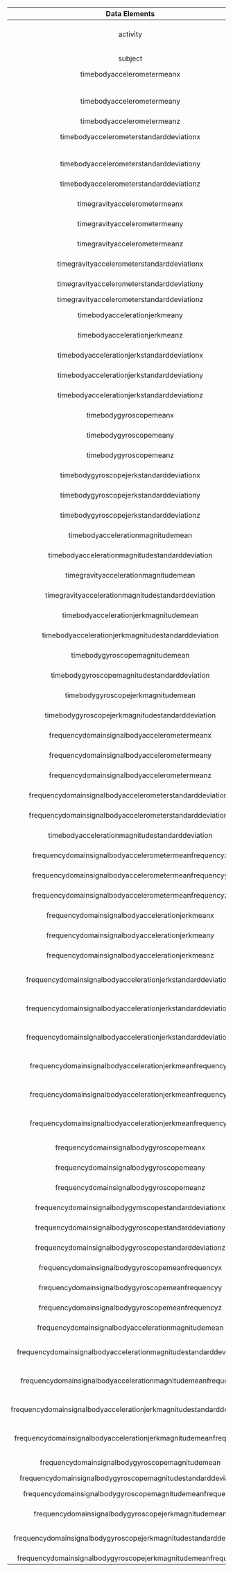|                Data Elements               | Type    | Length   | Description                                                                                                                                    |
|:------------------------------------------:|---------|----------|------------------------------------------------------------------------------------------------------------------------------------------------|
| activity                                   | factor  | variable | one of 6 different activities currently engage when the measurement was taken: walking, walking_upstairs, walking_downstairs, standing, laying |
| subject                                    | factor  | 1        | one of a group of 30 volunteers within an age bracket of 19-48 years                                                                           |
|         timebodyaccelerometermeanx         | numeric |          | the mean of the time body accelerometer x-axis measurement                                                                                     |
|                                            |         |          | standardized between -1 and 1                                                                                                                  |
| timebodyaccelerometermeany                 | numeric |          | the mean of the time body accelerometer y-axis measurement standardized between -1 and 1                                                       |
| timebodyaccelerometermeanz                 | numeric |          | the mean of the time body accelerometer z-axis measurement standardized between -1 and 1                                                       |
| timebodyaccelerometerstandarddeviationx    | numeric |          | the standard deviation of the time body accelerometer x-axis                                                                                   |
|                                            |         |          | measurement standardized between -1 and 1             |
| timebodyaccelerometerstandarddeviationy    | numeric |          | the standard deviation of the time body accelerometer y-axis measurement standardized between -1 and 1                                         |
| timebodyaccelerometerstandarddeviationz    | numeric |          | the standard deviation of the time body accelerometer z-axis measurement standardized between -1 and 1                                         |
| timegravityaccelerometermeanx              | numeric |          | the mean of the time gravity accelerometer x-axis measurement standardized between -1 and 1                                                    |
| timegravityaccelerometermeany              | numeric |          | the mean of the time gravity accelerometer y-axis measurement standardized between -1 and 1                                                    |
| timegravityaccelerometermeanz              | numeric |          | the mean of the time gravity accelerometer x-axis measurement standardized between -1 and 1                                                    |
| timegravityaccelerometerstandarddeviationx | numeric |          | the standard deviation of the time gravity accelerometer x-axis measurement standardized between -1 and 1                                      |
| timegravityaccelerometerstandarddeviationy | numeric |          | the standard deviation of the time gravity accelerometer y-axis measurement standardized between -1 and 1                                      |
| timegravityaccelerometerstandarddeviationz | numeric |          |                                                       | timebodyaccelerationjerkmeanx                  | numeric | variable | the mean of the time gravity acceleration jerk x-axis measurement standardized between -1 and 1               |
| timebodyaccelerationjerkmeany                  | numeric | 1        | the mean of the time gravity acceleration jerk y-axis measurement standardized between -1 and 1               |
| timebodyaccelerationjerkmeanz         | numeric |          | the mean of the time gravity acceleration jerk z-axis measurement standardized between -1 and 1               |
| timebodyaccelerationjerkstandarddeviationx     | numeric |          | the standard deviation of the time gravity acceleration jerk x-axis measurement standardized between -1 and 1 |
| timebodyaccelerationjerkstandarddeviationy     | numeric |          | the standard deviation of the time gravity acceleration jerk y-axis measurement standardized between -1 and 1 |
| timebodyaccelerationjerkstandarddeviationz     | numeric |          | the standard deviation of the time gravity acceleration jerk z-axis measurement standardized between -1 and 1 |
| timebodygyroscopemeanx                         | numeric |          | the mean of the time body gyroscope x-axis measurement standardized between -1 and 1                          |
| timebodygyroscopemeany                         | numeric |          | the mean of the time body gyroscope y-axis measurement standardized between -1 and 1                          |
| timebodygyroscopemeanz                         | numeric |          | the mean of the time body gyroscope z-axis measurement standardized between -1 and 1                          |
| timebodygyroscopejerkstandarddeviationx        | numeric |          | the standard deviation of the time body gyroscope x-axis measurement standardized between -1 and 1            |
| timebodygyroscopejerkstandarddeviationy        | numeric |          | the standard deviation of the time body gyroscope y-axis measurement standardized between -1 and 1            |
| timebodygyroscopejerkstandarddeviationz        | numeric |          | the standard deviation of the time body gyroscope z-axis measurement standardized between -1 and 1            |
| timebodyaccelerationmagnitudemean              | numeric |          | the mean of the time body acceleration magnitude measurement standardized between -1 and 1                    |
| timebodyaccelerationmagnitudestandarddeviation | numeric |          | the standard deviation of the time gravity accelerometer z-axis measurement standardized between -1 and 1  |
| timegravityaccelerationmagnitudemean                     | numeric | variable | the mean of the time gravity acceleration magnitude measurement standardized between -1 and 1             |
| timegravityaccelerationmagnitudestandarddeviation        | numeric | 1        | the standard deviation of the time gravity acceleration magnitude measurement standardized between -1 and 1               |
| timebodyaccelerationjerkmagnitudemean          | numeric |          | the mean of the time body acceleration jerk magnitude measurement standardized between -1 and 1            |
| timebodyaccelerationjerkmagnitudestandarddeviation       | numeric |          | the standard deviation of the time body jerk acceleration magnitude measurement standardized between -1 and 1             |
| timebodygyroscopemagnitudemean                           | numeric |          | the mean of the time body gyroscope magnitude measurement standardized between -1 and 1                           |
| timebodygyroscopemagnitudestandarddeviation              | numeric |          | the standard deviation of the time body gyroscope acceleration magnitude measurement standardized between -1 and 1        |
| timebodygyroscopejerkmagnitudemean                       | numeric |          | the mean of the time body gyroscope jerk  magnitude measurement standardized between -1 and 1               |
| timebodygyroscopejerkmagnitudestandarddeviation          | numeric |          | the standard deviation of the time body gyroscope jerk acceleration magnitude measurement standardized between -1 and 1   |
| frequencydomainsignalbodyaccelerometermeanx              | numeric |          | the mean of the frequency domain signal body accelerometer x-axis measurement standardized between -1 and 1               |
| frequencydomainsignalbodyaccelerometermeany              | numeric |          | the mean of the frequency domain signal body accelerometer y-axis measurement standardized between -1 and 1               |
| frequencydomainsignalbodyaccelerometermeanz              | numeric |          | the mean of the frequency domain signal body accelerometer z-axis measurement standardized between -1 and 1               |
| frequencydomainsignalbodyaccelerometerstandarddeviationx | numeric |          | the standard deviation of the frequency domain signal body accelerometer x-axis measurement standardized between -1 and 1 |
| frequencydomainsignalbodyaccelerometerstandarddeviationy | numeric |          | the mean of the frequency domain signal body accelerometer y-axis measurement standardized between -1 and 1               |
| timebodyaccelerationmagnitudestandarddeviation           | numeric |          | the mean of the frequency domain signal body accelerometer z-axis measurement standardized between -1 and 1        
| frequencydomainsignalbodyaccelerometermeanfrequencyx        | numeric | variable | the mean frequency of the frequency domain signal body accelerometer x-axis measurement standardized between -1 and 1         |
| frequencydomainsignalbodyaccelerometermeanfrequencyy        | numeric | 1        | the mean frequency of the frequency domain signal body accelerometer y-axis measurement standardized between -1 and 1         |
| frequencydomainsignalbodyaccelerometermeanfrequencyz    | numeric |          | the mean frequency of the frequency domain signal body accelerometer z-axis measurement standardized between -1 and 1         |
| frequencydomainsignalbodyaccelerationjerkmeanx              | numeric |          | the mean of the frequency domain signal body acceleration jerk x-axis measurement standardized between -1 and 1               |
| frequencydomainsignalbodyaccelerationjerkmeany              | numeric |          | the mean of the frequency domain signal body acceleration jerk y-axis measurement standardized between -1 and 1               |
| frequencydomainsignalbodyaccelerationjerkmeanz              | numeric |          | the mean of the frequency domain signal body acceleration jerk z-axis measurement standardized between -1 and 1               |
| frequencydomainsignalbodyaccelerationjerkstandarddeviationx | numeric |          | the standard deviation of the frequency domain signal body acceleration jerk x-axis measurement standardized between -1 and 1 |
| frequencydomainsignalbodyaccelerationjerkstandarddeviationy | numeric |          | the standard deviation of the frequency domain signal body acceleration jerk y-axis measurement standardized between -1 and 1 |
| frequencydomainsignalbodyaccelerationjerkstandarddeviationz | numeric |          | the standard deviation of the frequency domain signal body acceleration jerk z-axis measurement standardized between -1 and 1 |
| frequencydomainsignalbodyaccelerationjerkmeanfrequencyx     | numeric |          | the mean frequency of the frequency domain signal body acceleration jerk x-axis measurement standardized between -1 and 1     |
| frequencydomainsignalbodyaccelerationjerkmeanfrequencyy     | numeric |          | the mean frequency of the frequency domain signal body acceleration jerk y-axis measurement standardized between -1 and 1     |
| frequencydomainsignalbodyaccelerationjerkmeanfrequencyz     | numeric |          | the mean frequency of the frequency domain signal body acceleration jerk z-axis measurement standardized between -1 and 1     |
| frequencydomainsignalbodygyroscopemeanx                     | numeric |          | the mean of the frequency domain signal body gyroscoping x-axis measurement standardized between -1 and 1                     |
| frequencydomainsignalbodygyroscopemeany                     | numeric |          | the mean frequency of the frequency domain signal body gyroscope jerk x-axis measurement standardized between -1 and 1 
| frequencydomainsignalbodygyroscopemeanz                                 | numeric | variable | the mean of the frequency domain signal body gyroscope z-axis measurement standardized between -1 and 1                               |
| frequencydomainsignalbodygyroscopestandarddeviationx                    | numeric | 1        | the standard deviation of the frequency domain signal body gyroscope x-axis measurement standardized between -1 and 1                 |
| frequencydomainsignalbodygyroscopestandarddeviationy          | numeric |          | the standard deviation of the frequency domain signal body gyroscope y-axis measurement standardized between -1 and 1                 |
| frequencydomainsignalbodygyroscopestandarddeviationz                    | numeric |          | the standard deviation of the frequency domain signal body gyroscope z-axis measurement standardized between -1 and 1                 |
| frequencydomainsignalbodygyroscopemeanfrequencyx                        | numeric |          | the mean frequency of the frequency domain signal body gyroscope x-axis measurement standardized between -1 and 1                     |
| frequencydomainsignalbodygyroscopemeanfrequencyy                        | numeric |          | the mean frequency of the frequency domain signal body gyroscope y-axis measurement standardized between -1 and 1                     |
| frequencydomainsignalbodygyroscopemeanfrequencyz                        | numeric |          | the mean frequency of the frequency domain signal body gyroscope z-axis measurement standardized between -1 and 1                     |
| frequencydomainsignalbodyaccelerationmagnitudemean                      | numeric |          | the mean of the frequency domain signal body acceleration magnitude measurement standardized between -1 and 1                         |
| frequencydomainsignalbodyaccelerationmagnitudestandarddeviation         | numeric |          | the standard deviation of the frequency domain signal body acceleration magnitude measurement standardized between -1 and 1           |
| frequencydomainsignalbodyaccelerationmagnitudemeanfrequency             | numeric |          | the mean frequency of the frequency domain signal body acceleration magnitude measurement standardized between -1 and 1               |
| frequencydomainsignalbodyaccelerationjerkmagnitudestandarddeviation | numeric |          | the standard deviation frequency of the frequency domain signal body acceleration magnitude measurement standardized between -1 and 1 |
| frequencydomainsignalbodyaccelerationjerkmagnitudemeanfrequency     | numeric |          | the mean frequency of the frequency domain signal body acceleration jerk magnitude measurement standardized between -1 and 1          |
| frequencydomainsignalbodygyroscopemagnitudemean                     | numeric |          | the mean of the frequency domain signal body gyroscope magnitude measurement standardized between -1 and 1                            |
| frequencydomainsignalbodygyroscopemagnitudestandarddeviation        | numeric |          | frequencydomainsignalbodyygyroscopemagnitudestandarddeviation                                                                      |
| frequencydomainsignalbodygyroscopemagnitudemeanfrequency         | numeric |   | the mean frequency of the frequency domain signal body gyroscope magnitude measurement standardized between -1 and 1           |
| frequencydomainsignalbodygyroscopejerkmagnitudemean              | numeric |   | the mean of the frequency doamain signal body gyroscope jerk magnitude measurement standardized between -1 and 1               |
| frequencydomainsignalbodygyroscopejerkmagnitudestandarddeviation | numeric |   | the standard deviation of the frequency doamain signal body gyroscope jerk magnitude measurement standardized between -1 and 1 |
| frequencydomainsignalbodygyroscopejerkmagnitudemeanfrequency     | numeric |   |                                                                                                                                     |
